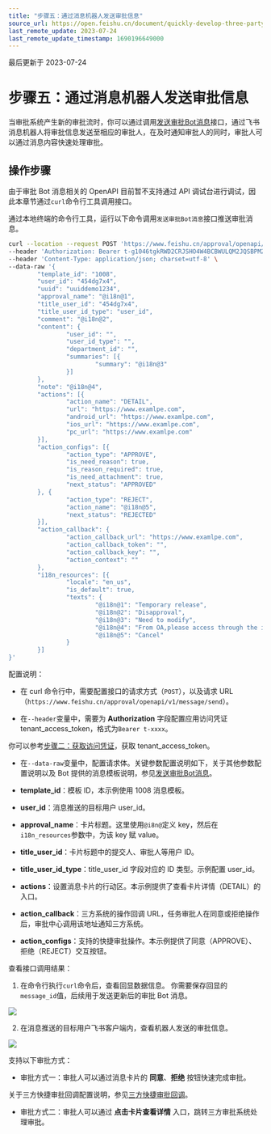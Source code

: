 ```yaml
---
title: "步骤五：通过消息机器人发送审批信息"
source_url: https://open.feishu.cn/document/quickly-develop-three-party-approvals/three-party-approval-instance-synchronization
last_remote_update: 2023-07-24
last_remote_update_timestamp: 1690196649000
---
```

最后更新于 2023-07-24

# 步骤五：通过消息机器人发送审批信息

当审批系统产生新的审批流时，你可以通过调用[发送审批Bot消息](https://open.feishu.cn/document/ukTMukTMukTM/ugDNyYjL4QjM24CO0IjN)接口，通过飞书消息机器人将审批信息发送至相应的审批人，在及时通知审批人的同时，审批人可以通过消息内容快速处理审批。

## 操作步骤
由于审批 Bot 消息相关的 OpenAPI 目前暂不支持通过 API 调试台进行调试，因此本章节通过`curl`命令行工具调用接口。

通过本地终端的命令行工具，运行以下命令调用`发送审批Bot消息`接口推送审批消息。

```Bash
curl --location --request POST 'https://www.feishu.cn/approval/openapi/v1/message/send' \
--header 'Authorization: Bearer t-g1046tgkRWD2CRJSHO4W4BCBWULQM2JQSBPM2xxx' \
--header 'Content-Type: application/json; charset=utf-8' \
--data-raw '{
        "template_id": "1008",
        "user_id": "454dg7x4",
        "uuid": "uuiddemo1234",
        "approval_name": "@i18n@1",
        "title_user_id": "454dg7x4",
        "title_user_id_type": "user_id",
        "comment": "@i18n@2",
        "content": {
                "user_id": "",
                "user_id_type": "",
                "department_id": "",
                "summaries": [{
                        "summary": "@i18n@3"
                }]
        },
        "note": "@i18n@4",
        "actions": [{
                "action_name": "DETAIL",
                "url": "https://www.examlpe.com",
                "android_url": "https://www.examlpe.com",
                "ios_url": "https://www.examlpe.com",
                "pc_url": "https://www.examlpe.com"
        }],
        "action_configs": [{
                "action_type": "APPROVE",
                "is_need_reason": true,
                "is_reason_required": true,
                "is_need_attachment": true,
                "next_status": "APPROVED"
        }, {
                "action_type": "REJECT",
                "action_name": "@i18n@5",
                "next_status": "REJECTED"
        }],
        "action_callback": {
                "action_callback_url": "https://www.examlpe.com",
                "action_callback_token": "",
                "action_callback_key": "",
                "action_context": ""
        },
        "i18n_resources": [{
                "locale": "en_us",
                "is_default": true,
                "texts": {
                        "@i18n@1": "Temporary release",
                        "@i18n@2": "Disapproval",
                        "@i18n@3": "Need to modify",
                        "@i18n@4": "From OA,please access through the internal network.",
                        "@i18n@5": "Cancel"
                }
        }]
}'
```

配置说明：

- 在 curl 命令行中，需要配置接口的请求方式（`POST`），以及请求 URL（`https://www.feishu.cn/approval/openapi/v1/message/send`）。

- 在`--header`变量中，需要为 **Authorization** 字段配置应用访问凭证 tenant_access_token，格式为`Bearer t-xxxx`。

你可以参考[步骤二：获取访问凭证](https://open.feishu.cn/document/home/quickly-develop-three-party-approvals/creating-applications-and-requesting-permissions)，获取 tenant_access_token。

- 在`--data-raw`变量中，配置请求体。关键参数配置说明如下，关于其他参数配置说明以及 Bot 提供的消息模板说明，参见[发送审批Bot消息](https://open.feishu.cn/document/ukTMukTMukTM/ugDNyYjL4QjM24CO0IjN)。

- **template_id**：模板 ID，本示例使用 1008 消息模板。

- **user_id**：消息推送的目标用户 user_id。

- **approval_name**：卡片标题。这里使用`@i8n@`定义 key，然后在`i18n_resources`参数中，为该 key 赋 value。

- **title_user_id**：卡片标题中的提交人、审批人等用户 ID。

- **title_user_id_type**：title_user_id 字段对应的 ID 类型。示例配置 user_id。

- **actions**：设置消息卡片的行动区。本示例提供了查看卡片详情（DETAIL）的入口。

- **action_callback**：三方系统的操作回调 URL，任务审批人在同意或拒绝操作后，审批中心调用该地址通知三方系统。

- **action_configs**：支持的快捷审批操作。本示例提供了同意（APPROVE）、拒绝（REJECT）交互按钮。

查看接口调用结果：

1. 在命令行执行`curl`命令后，查看回显数据信息。
你需要保存回显的`message_id`值，后续用于发送更新后的审批 Bot 消息。

![](https://sf3-cn.feishucdn.com/obj/open-platform-opendoc/beb8c998982f6dec905076259484ed93_3P5cPN8NRo.png?height=576&lazyload=true&maxWidth=600&width=2186)

2. 在消息推送的目标用户飞书客户端内，查看机器人发送的审批信息。

![](https://sf3-cn.feishucdn.com/obj/open-platform-opendoc/b1a79e579876d2940c581ddc6889f828_MqljCvG5qA.png?height=1526&lazyload=true&maxWidth=600&width=2014)

支持以下审批方式：

- 审批方式一：审批人可以通过消息卡片的 **同意**、**拒绝** 按钮快速完成审批。

关于三方快捷审批回调配置说明，参见[三方快捷审批回调](https://open.feishu.cn/document/ukTMukTMukTM/ukjNyYjL5YjM24SO2IjN/quick-approval-callback)。

- 审批方式二：审批人可以通过 **点击卡片查看详情** 入口，跳转三方审批系统处理审批。
